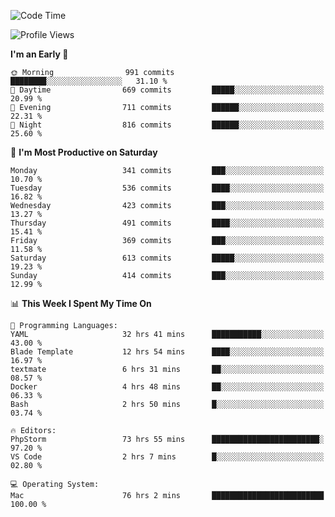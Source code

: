 <!--START_SECTION:waka-->
![Code Time](http://img.shields.io/badge/Code%20Time-2%2C156%20hrs%204%20mins-blue)

![Profile Views](http://img.shields.io/badge/Profile%20Views-0-blue)

**I'm an Early 🐤** 

```text
🌞 Morning                991 commits         ████████░░░░░░░░░░░░░░░░░   31.10 % 
🌆 Daytime                669 commits         █████░░░░░░░░░░░░░░░░░░░░   20.99 % 
🌃 Evening                711 commits         ██████░░░░░░░░░░░░░░░░░░░   22.31 % 
🌙 Night                  816 commits         ██████░░░░░░░░░░░░░░░░░░░   25.60 % 
```
📅 **I'm Most Productive on Saturday** 

```text
Monday                   341 commits         ███░░░░░░░░░░░░░░░░░░░░░░   10.70 % 
Tuesday                  536 commits         ████░░░░░░░░░░░░░░░░░░░░░   16.82 % 
Wednesday                423 commits         ███░░░░░░░░░░░░░░░░░░░░░░   13.27 % 
Thursday                 491 commits         ████░░░░░░░░░░░░░░░░░░░░░   15.41 % 
Friday                   369 commits         ███░░░░░░░░░░░░░░░░░░░░░░   11.58 % 
Saturday                 613 commits         █████░░░░░░░░░░░░░░░░░░░░   19.23 % 
Sunday                   414 commits         ███░░░░░░░░░░░░░░░░░░░░░░   12.99 % 
```


📊 **This Week I Spent My Time On** 

```text
💬 Programming Languages: 
YAML                     32 hrs 41 mins      ███████████░░░░░░░░░░░░░░   43.00 % 
Blade Template           12 hrs 54 mins      ████░░░░░░░░░░░░░░░░░░░░░   16.97 % 
textmate                 6 hrs 31 mins       ██░░░░░░░░░░░░░░░░░░░░░░░   08.57 % 
Docker                   4 hrs 48 mins       ██░░░░░░░░░░░░░░░░░░░░░░░   06.33 % 
Bash                     2 hrs 50 mins       █░░░░░░░░░░░░░░░░░░░░░░░░   03.74 % 

🔥 Editors: 
PhpStorm                 73 hrs 55 mins      ████████████████████████░   97.20 % 
VS Code                  2 hrs 7 mins        █░░░░░░░░░░░░░░░░░░░░░░░░   02.80 % 

💻 Operating System: 
Mac                      76 hrs 2 mins       █████████████████████████   100.00 % 
```


<!--END_SECTION:waka-->
